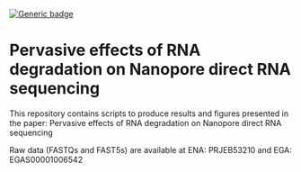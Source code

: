 [![Generic badge](https://img.shields.io/badge/Publication-DOI%3A10.1093%2Fnargab%2Flqad060-green.svg)](https://academic.oup.com/nargab/article/5/2/lqad060/7192649)




# Pervasive effects of RNA degradation on Nanopore direct RNA sequencing


This repository contains scripts to produce results and figures presented in the paper:
Pervasive effects of RNA degradation on Nanopore direct RNA sequencing


Raw data (FASTQs and FAST5s) are available at ENA: PRJEB53210 and EGA: EGAS00001006542


